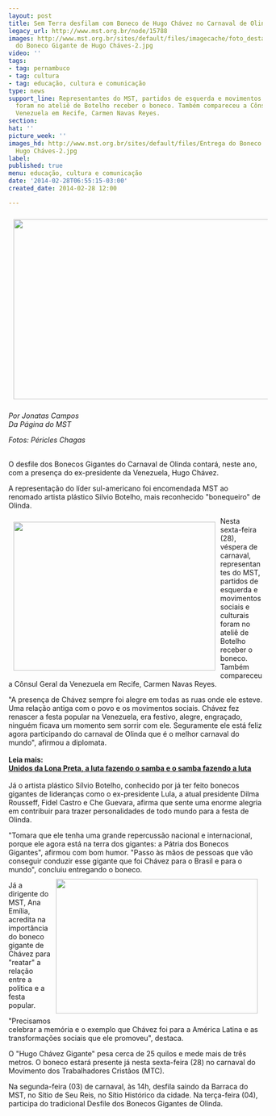 ```yaml
---
layout: post
title: Sem Terra desfilam com Boneco de Hugo Chávez no Carnaval de Olinda
legacy_url: http://www.mst.org.br/node/15788
images: http://www.mst.org.br/sites/default/files/imagecache/foto_destaque/Entrega
  do Boneco Gigante de Hugo Cháves-2.jpg
video: ''
tags:
- tag: pernambuco
- tag: cultura
- tag: educação, cultura e comunicação
type: news
support_line: Representantes do MST, partidos de esquerda e movimentos sociais e culturais
  foram no ateliê de Botelho receber o boneco. Também compareceu a Cônsul Geral da
  Venezuela em Recife, Carmen Navas Reyes.
section: 
hat: ''
picture_week: ''
images_hd: http://www.mst.org.br/sites/default/files/Entrega do Boneco Gigante de
  Hugo Cháves-2.jpg
label: 
published: true
menu: educação, cultura e comunicação
date: '2014-02-28T06:55:15-03:00'
created_date: 2014-02-28 12:00

---
```

<p><img style="margin: 10px;" src="http://www.mst.org.br/sites/default/files/Entrega%20do%20Boneco%20Gigante%20de%20Hugo%20Ch%C3%A1ves-2.jpg" alt="" height="357" width="600"></p><p class="MsoNormal"><em>Por Jonatas Campos<br>Da Página do MST<br></em></p><p class="MsoNormal"><em>Fotos: Péricles Chagas</em></p> <p class="MsoNormal"><br>O desfile dos Bonecos Gigantes do Carnaval de Olinda contará, neste ano, com a presença do ex-presidente da Venezuela, Hugo Chávez.</p> <p class="MsoNormal">A representação do líder sul-americano foi encomendada MST ao renomado artista plástico Silvio Botelho, mais reconhecido "bonequeiro" de Olinda.</p> <p class="MsoNormal"><img style="margin: 10px; float: left;" src="http://www.mst.org.br/sites/default/files/Entrega%20do%20Boneco%20Gigante%20de%20Hugo%20Ch%C3%A1ves-12.jpg" alt="" height="295" width="400">Nesta sexta-feira (28), véspera de carnaval, representantes do MST, partidos de esquerda e movimentos sociais e culturais foram no ateliê de Botelho receber o boneco. Também compareceu a Cônsul Geral da Venezuela em Recife, Carmen Navas Reyes.</p> <p class="MsoNormal">"A presença de Chávez sempre foi alegre em todas as ruas onde ele esteve. Uma relação antiga com o povo e os movimentos sociais. Chávez fez renascer a festa popular na Venezuela, era festivo, alegre, engraçado, ninguém ficava um momento sem sorrir com ele. Seguramente ele está feliz agora participando do carnaval de Olinda que é o melhor carnaval do mundo", afirmou a diplomata.<br><strong><br>Leia mais:<br></strong><a href="http://www.mst.org.br/node/15782"><strong>Unidos da Lona Preta, a luta fazendo o samba e o samba fazendo a luta <br></strong></a><br>Já o artista plástico Sílvio Botelho, conhecido por já ter feito bonecos gigantes de lideranças como o ex-presidente Lula, a atual presidente Dilma Rousseff, Fidel Castro e Che Guevara, afirma que sente uma enorme alegria em contribuir para trazer personalidades de todo mundo para a festa de Olinda.</p> <p class="MsoNormal">"Tomara que ele tenha uma grande repercussão nacional e internacional, porque ele agora está na terra dos gigantes: a Pátria dos Bonecos Gigantes", afirmou com bom humor. "Passo às mãos de pessoas que vão conseguir conduzir esse gigante que foi Chávez para o Brasil e para o mundo", concluiu entregando o boneco.<img style="margin: 10px; float: right;" src="http://www.mst.org.br/sites/default/files/Entrega%20do%20Boneco%20Gigante%20de%20Hugo%20Ch%C3%A1ves-9.jpg" alt="" height="267" width="400"></p> <p class="MsoNormal">Já a dirigente do MST, Ana Emília, acredita na importância do boneco gigante de Chávez para "reatar" a relação entre a política e a festa popular.</p> <p class="MsoNormal">"Precisamos celebrar a memória e o exemplo que Chávez foi para a América Latina e as transformações sociais que ele promoveu", destaca.</p> <p class="MsoNormal">O "Hugo Chávez Gigante" pesa cerca de 25 quilos e mede mais de três metros. O boneco estará presente já nesta sexta-feira (28) no carnaval do Movimento dos Trabalhadores Cristãos (MTC).</p> <p class="MsoNormal">Na segunda-feira (03) de carnaval, às 14h, desfila saindo da Barraca do MST, no Sítio de Seu Reis, no Sítio Histórico da cidade. Na terça-feira (04), participa do tradicional Desfile dos Bonecos Gigantes de Olinda.</p>
